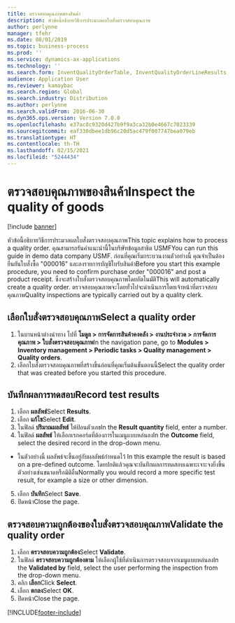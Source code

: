 ```yaml
---
title: ตรวจสอบคุณภาพของสินค้า
description: หัวข้อนี้อธิบายวิธีการประมวลผลใบสั่งตรวจสอบคุณภาพ
author: perlynne
manager: tfehr
ms.date: 08/01/2019
ms.topic: business-process
ms.prod: ''
ms.service: dynamics-ax-applications
ms.technology: ''
ms.search.form: InventQualityOrderTable, InventQualityOrderLineResults, HcmWorkerLookUp
audience: Application User
ms.reviewer: kamaybac
ms.search.region: Global
ms.search.industry: Distribution
ms.author: perlynne
ms.search.validFrom: 2016-06-30
ms.dyn365.ops.version: Version 7.0.0
ms.openlocfilehash: e37ac8c9320d427b9f9a3ca32b0e4667c7023339
ms.sourcegitcommit: eaf330dbee1db96c20d5ac479f007747bea079eb
ms.translationtype: HT
ms.contentlocale: th-TH
ms.lasthandoff: 02/15/2021
ms.locfileid: "5244434"
---
```

# <a name="inspect-the-quality-of-goods"></a><span data-ttu-id="347fa-103">ตรวจสอบคุณภาพของสินค้า</span><span class="sxs-lookup"><span data-stu-id="347fa-103">Inspect the quality of goods</span></span>

[!include [banner](../../includes/banner.md)]

<span data-ttu-id="347fa-104">หัวข้อนี้อธิบายวิธีการประมวลผลใบสั่งตรวจสอบคุณภาพ</span><span class="sxs-lookup"><span data-stu-id="347fa-104">This topic explains how to process a quality order.</span></span> <span data-ttu-id="347fa-105">คุณสามารถรันคำแนะนำนี้ในบริษัทข้อมูลสาธิต USMF</span><span class="sxs-lookup"><span data-stu-id="347fa-105">You can run this guide in demo data company USMF.</span></span> <span data-ttu-id="347fa-106">ก่อนที่คุณเริ่มกระบวนงานตัวอย่างนี้ คุณจำเป็นต้องยืนยันใบสั่งซื้อ "000016" และลงรายการบัญชีใบรับสินค้า</span><span class="sxs-lookup"><span data-stu-id="347fa-106">Before you start this example procedure, you need to confirm purchase order "000016" and post a product receipt.</span></span> <span data-ttu-id="347fa-107">ซึ่งจะสร้างใบสั่งตรวจสอบคุณภาพโดยอัตโนมัติ</span><span class="sxs-lookup"><span data-stu-id="347fa-107">This will automatically create a quality order.</span></span> <span data-ttu-id="347fa-108">ตรวจสอบคุณภาพจะโดยทั่วไปจะดำเนินการโดยเจ้าหน้าที่ตรวจสอบคุณภาพ</span><span class="sxs-lookup"><span data-stu-id="347fa-108">Quality inspections are typically carried out by a quality clerk.</span></span>


## <a name="select-a-quality-order"></a><span data-ttu-id="347fa-109">เลือกใบสั่งตรวจสอบคุณภาพ</span><span class="sxs-lookup"><span data-stu-id="347fa-109">Select a quality order</span></span>
1. <span data-ttu-id="347fa-110">ในบานหน้าต่างนำทาง ไปที่ **โมดูล > การจัดการสินค้าคงคลัง > งานประจำงวด > การจัดการคุณภาพ > ใบสั่งตรวจสอบคุณภาพ**</span><span class="sxs-lookup"><span data-stu-id="347fa-110">In the navigation pane, go to **Modules > Inventory management > Periodic tasks > Quality management > Quality orders**.</span></span>
2. <span data-ttu-id="347fa-111">เลือกใบสั่งตรวจสอบคุณภาพที่สร้างขึ้นก่อนที่คุณเริ่มต้นขั้นตอนนี้</span><span class="sxs-lookup"><span data-stu-id="347fa-111">Select the quality order that was created before you started this procedure.</span></span>  

## <a name="record-test-results"></a><span data-ttu-id="347fa-112">บันทึกผลการทดสอบ</span><span class="sxs-lookup"><span data-stu-id="347fa-112">Record test results</span></span>
1. <span data-ttu-id="347fa-113">เลือก **ผลลัพธ์**</span><span class="sxs-lookup"><span data-stu-id="347fa-113">Select **Results**.</span></span>
2. <span data-ttu-id="347fa-114">เลือก **แก้ไข**</span><span class="sxs-lookup"><span data-stu-id="347fa-114">Select **Edit**.</span></span>
3. <span data-ttu-id="347fa-115">ในฟิลด์ **ปริมาณผลลัพธ์** ให้ป้อนตัวเลข</span><span class="sxs-lookup"><span data-stu-id="347fa-115">In the **Result quantity** field, enter a number.</span></span>
4. <span data-ttu-id="347fa-116">ในฟิลด์ **ผลลัพธ์** ให้เลือกเรกคอร์ดที่ต้องการในเมนูแบบหล่นลง</span><span class="sxs-lookup"><span data-stu-id="347fa-116">In the **Outcome** field, select the desired record in the drop-down menu.</span></span>  
- <span data-ttu-id="347fa-117">ในตัวอย่างนี้ ผลลัพธ์จะขึ้นอยู่กับผลลัพธ์กำหนดไว้ </span><span class="sxs-lookup"><span data-stu-id="347fa-117">In this example the result is based on a pre-defined outcome.</span></span> <span data-ttu-id="347fa-118">โดยปกติแล้วคุณจะบันทึกผลการทดสอบเฉพาะเจาะจงยิ่งขึ้น ตัวอย่างเช่นขนาดหรือมิติอื่น</span><span class="sxs-lookup"><span data-stu-id="347fa-118">Normally you would record a more specific test result, for example a size or other dimension.</span></span>  
5. <span data-ttu-id="347fa-119">เลือก **บันทึก**</span><span class="sxs-lookup"><span data-stu-id="347fa-119">Select **Save**.</span></span>
6. <span data-ttu-id="347fa-120">ปิดหน้า</span><span class="sxs-lookup"><span data-stu-id="347fa-120">Close the page.</span></span>

## <a name="validate-the-quality-order"></a><span data-ttu-id="347fa-121">ตรวจสอบความถูกต้องของใบสั่งตรวจสอบคุณภาพ</span><span class="sxs-lookup"><span data-stu-id="347fa-121">Validate the quality order</span></span>
1. <span data-ttu-id="347fa-122">เลือก **ตรวจสอบความถูกต้อง**</span><span class="sxs-lookup"><span data-stu-id="347fa-122">Select **Validate**.</span></span>
2. <span data-ttu-id="347fa-123">ในฟิลด์ **ตรวจสอบความถูกต้องตาม** ให้เลือกผู้ใช้ที่ดำเนินการตรวจสอบจากเมนูแบบหล่นลง</span><span class="sxs-lookup"><span data-stu-id="347fa-123">In the **Validated by** field, select the user performing the inspection from the drop-down menu.</span></span>  
3. <span data-ttu-id="347fa-124">คลิก **เลือก**</span><span class="sxs-lookup"><span data-stu-id="347fa-124">Click **Select**.</span></span>
4. <span data-ttu-id="347fa-125">เลือก **ตกลง**</span><span class="sxs-lookup"><span data-stu-id="347fa-125">Select **OK**.</span></span>
5. <span data-ttu-id="347fa-126">ปิดหน้า</span><span class="sxs-lookup"><span data-stu-id="347fa-126">Close the page.</span></span>



[!INCLUDE[footer-include](../../../includes/footer-banner.md)]